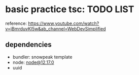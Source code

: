 # basic practice tsc: TODO LIST
reference: https://www.youtube.com/watch?v=jBmrduvKl5w&ab_channel=WebDevSimplified

## dependencies
- bundler: snowpeak template
- node: node@12.17.0
- uuid
